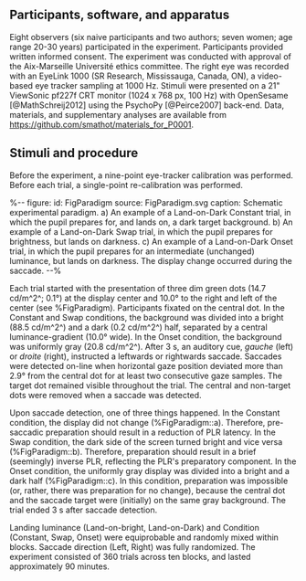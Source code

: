 ## Participants, software, and apparatus

Eight observers (six naive participants and two authors; seven women; age range 20-30 years) participated in the experiment. Participants provided written informed consent. The experiment was conducted with approval of the Aix-Marseille Université ethics committee. The right eye was recorded with an EyeLink 1000 (SR Research, Mississauga, Canada, ON), a video-based eye tracker sampling at 1000 Hz. Stimuli were presented on a 21" ViewSonic pf227f CRT monitor (1024 x 768 px, 100 Hz) with OpenSesame [@MathSchreij2012] using the PsychoPy [@Peirce2007] back-end. Data, materials, and supplementary analyses are available from
<https://github.com/smathot/materials_for_P0001>.

## Stimuli and procedure

Before the experiment, a nine-point eye-tracker calibration was performed. Before each trial, a single-point re-calibration was performed.

%--
figure:
 id: FigParadigm
 source: FigParadigm.svg
 caption: Schematic experimental paradigm. a) An example of a Land-on-Dark Constant trial, in which the pupil prepares for, and lands on, a dark target background. b) An example of a Land-on-Dark Swap trial, in which the pupil prepares for brightness, but lands on darkness. c) An example of a Land-on-Dark Onset trial, in which the pupil prepares for an intermediate (unchanged) luminance, but lands on darkness. The display change occurred during the saccade.
--%

Each trial started with the presentation of three dim green dots (14.7 cd/m^2^; 0.1°) at the display center and 10.0° to the right and left of the center (see %FigParadigm). Participants fixated on the central dot. In the Constant and Swap conditions, the background was divided into a bright (88.5 cd/m^2^) and a dark (0.2 cd/m^2^) half, separated by a central luminance-gradient (10.0° wide). In the Onset condition, the background was uniformly gray (20.8 cd/m^2^). After 3 s, an auditory cue, *gauche* (left) or *droite* (right), instructed a leftwards or rightwards saccade. Saccades were detected on-line when horizontal gaze position deviated more than 2.9° from the central dot for at least two consecutive gaze samples. The target dot remained visible throughout the trial. The central and non-target dots were removed when a saccade was detected.

Upon saccade detection, one of three things happened. In the Constant condition, the display did not change (%FigParadigm::a). Therefore, pre-saccadic preparation should result in a reduction of PLR latency. In the Swap condition, the dark side of the screen turned bright and vice versa (%FigParadigm::b). Therefore, preparation should result in a brief (seemingly) inverse PLR, reflecting the PLR's preparatory component. In the Onset condition, the uniformly gray display was divided into a bright and a dark half (%FigParadigm::c). In this condition, preparation was impossible (or, rather, there was preparation for no change), because the central dot and the saccade target were (initially) on the same gray background. The trial ended 3 s after saccade detection.

Landing luminance (Land-on-bright, Land-on-Dark) and Condition (Constant, Swap, Onset) were equiprobable and randomly mixed within blocks. Saccade direction (Left, Right) was fully randomized. The experiment consisted of 360 trials across ten blocks, and lasted approximately 90 minutes.

